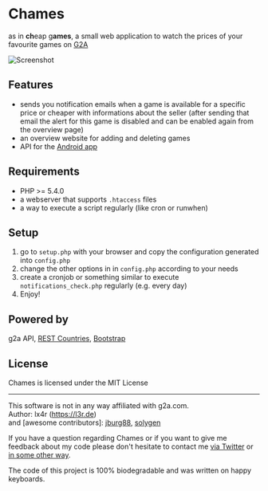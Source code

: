 # Chames
as in **ch**eap g**ames**, a small web application to watch the prices of your favourite games on [G2A](https://www.g2a.com)

![Screenshot](screenshot.png)

## Features
- sends you notification emails when a game is available for a specific price or cheaper with informations about the seller (after sending that email the alert for this game is disabled and can be enabled again from the overview page)
- an overview website for adding and deleting games
- API for the [Android app](https://github.com/lx4r/chames-app)

## Requirements
- PHP >= 5.4.0
- a webserver that supports `.htaccess` files
- a way to execute a script regularly (like cron or runwhen)

## Setup
1. go to `setup.php` with your browser and copy the configuration generated into `config.php`
2. change the other options in in `config.php` according to your needs
3. create a cronjob or something similar to execute `notifications_check.php` regularly (e.g. every day)
3. Enjoy!

## Powered by
g2a API, [REST Countries](https://restcountries.eu), [Bootstrap](http://getbootstrap.com)

## License

Chames is licensed under the MIT License

----
This software is not in any way affiliated with g2a.com.  
Author: lx4r (<https://l3r.de>)  
and [awesome contributors]: [jburg88](https://github.com/jburg88), [solygen](https://github.com/solygen)

If you have a question regarding Chames or if you want to give me feedback about my code please don't hesitate to contact me [via Twitter](https://twitter.com/lx4r) or [in some other way](https://l3r.de/en/contact).

The code of this project is 100% biodegradable and was written on happy keyboards.
